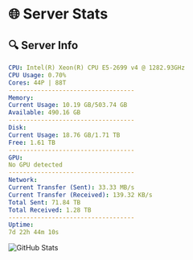 # 🌐 Server Stats
## 🔍 Server Info
```yaml
CPU: Intel(R) Xeon(R) CPU E5-2699 v4 @ 1282.93GHz
CPU Usage: 0.70%
Cores: 44P | 88T
-----------------------------------
Memory:
Current Usage: 10.19 GB/503.74 GB
Available: 490.16 GB
-----------------------------------
Disk:
Current Usage: 18.76 GB/1.71 TB
Free: 1.61 TB
-----------------------------------
GPU:
No GPU detected
-----------------------------------
Network:
Current Transfer (Sent): 33.33 MB/s
Current Transfer (Received): 139.32 KB/s
Total Sent: 71.84 TB
Total Received: 1.28 TB
-----------------------------------
Uptime:
7d 22h 44m 10s
```
![GitHub Stats](https://img.shields.io/badge/Updated-2025-02-15_21:27:28-blue)